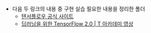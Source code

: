 - 다음 두 링크의 내용 중 구현 실습 필요한 내용을 정리한 폴더
    - [텐서플로우 공식 사이트](https://www.tensorflow.org/tutorials/quickstart/beginner?hl=ko)
    - [딥러닝을 위한 TensorFlow 2.0 | T 아카데미 영상](https://www.youtube.com/playlist?list=PL9mhQYIlKEhcq_bdv-fWT1Uw7zEBc3VMD)
